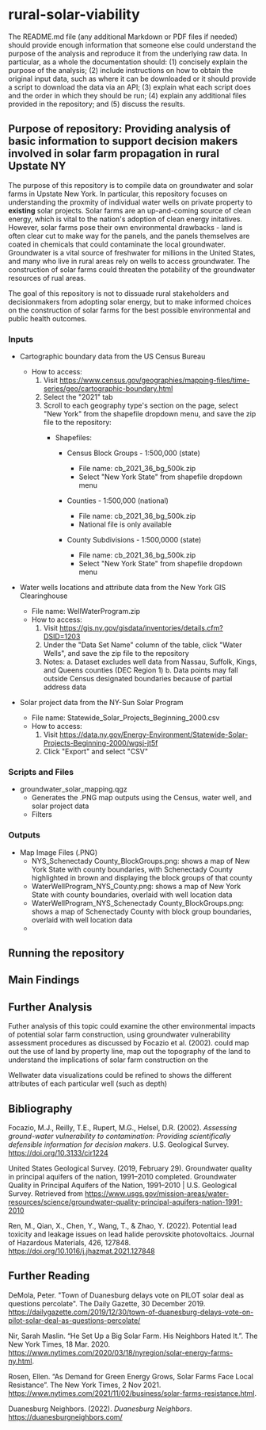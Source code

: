 # rural-solar-viability

The README.md file (any additional Markdown or PDF files if needed) should provide enough information that someone else could
understand the purpose of the analysis and reproduce it from the underlying raw data. In particular, as a whole the documentation should: 
(1)  concisely explain the purpose of the analysis; 
(2) include instructions on how to obtain the original input data, such as where it can be downloaded or it should provide a script to
 download the data via an API; 
(3) explain what each script does and the order in which they should be run; 
(4) explain any additional files provided in the repository; and 
(5) discuss the results.

## Purpose of repository: Providing analysis of basic information to support decision makers involved in solar farm propagation in rural Upstate NY

The purpose of this repository is to compile data on groundwater and solar farms in Upstate New York. In particular, this repository focuses on understanding the proxmity of individual water wells on private property to **existing** solar projects.
Solar farms are an up-and-coming source of clean energy, which is vital to the nation's adoption of clean energy initatives. However, solar farms pose their own environmental drawbacks - land is often clear cut to make way for the panels, and the panels themselves are coated in chemicals that could contaminate the local groundwater. 
Groundwater is a vital source of freshwater for millions in the United States, and many who live in rural areas rely on wells to access groundwater. The construction of solar farms could threaten the potability of the groundwater resources of rual areas.

The goal of this repository is not to dissuade rural stakeholders and decisionmakers from adopting solar energy, but to make informed choices on the construction of solar farms for the best possible environmental and public health outcomes.

### Inputs

- Cartographic boundary data from the US Census Bureau
    - How to access:
        1. Visit https://www.census.gov/geographies/mapping-files/time-series/geo/cartographic-boundary.html
        2. Select the "2021" tab
        3. Scroll to each geography type's section on the page, select "New York" from the shapefile dropdown menu, and save the zip file to the repository:
            - Shapefiles:
            
               - Census Block Groups - 1:500,000 (state)
                   - File name: cb_2021_36_bg_500k.zip
                   - Select "New York State" from shapefile dropdown menu 
               
               - Counties - 1:500,000 (national)
                   - File name: cb_2021_36_bg_500k.zip
                   - National file is only available
               
               - County Subdivisions - 1:500,0000 (state)
                   - File name: cb_2021_36_bg_500k.zip
                   - Select "New York State" from shapefile dropdown menu

- Water wells locations and attribute data from the New York GIS Clearinghouse
    - File name: WellWaterProgram.zip
    - How to access:
        1. Visit https://gis.ny.gov/gisdata/inventories/details.cfm?DSID=1203
        2. Under the "Data Set Name" column of the table, click "Water Wells", and save the zip file to the repository
        3. Notes: 
            a. Dataset excludes well data from Nassau, Suffolk, Kings, and Queens counties (DEC Region 1)
            b. Data points may fall outside Census designated boundaries because of partial address data

 - Solar project data from the NY-Sun Solar Program
    - File name: Statewide_Solar_Projects_Beginning_2000.csv
    - How to access: 
        1. Visit https://data.ny.gov/Energy-Environment/Statewide-Solar-Projects-Beginning-2000/wgsj-jt5f
        2. Click "Export" and select "CSV"

### Scripts and Files

- groundwater_solar_mapping.qgz
    - Generates the .PNG map outputs using the Census, water well, and solar project data
    - Filters
    
### Outputs

- Map Image Files (.PNG)
    - NYS_Schenectady County_BlockGroups.png: shows a map of New York State with county boundaries, with Schenectady County highlighted in brown and displaying the block groups of that county
    - WaterWellProgram_NYS_County.png: shows a map of New York State with county boundaries, overlaid with well location data
    - WaterWellProgram_NYS_Schenectady County_BlockGroups.png: shows a map of Schenectady County with block group boundaries, overlaid with well location data
    - 

## Running the repository






## Main Findings


## Further Analysis

Futher analysis of this topic could examine the other environmental impacts of potential solar farm construction, using groundwater vulnerability assessment procedures as discussed by Focazio et al. (2002).
could map out the use of land by property line, map out the topography of the land to understand the implications of solar farm construction on the 

Wellwater data visualizations could be refined to shows the different attributes of each particular well (such as depth)




## Bibliography

Focazio, M.J., Reilly, T.E., Rupert, M.G., Helsel, D.R. (2002). *Assessing ground-water vulnerability to contamination: Providing scientifically defensible information for decision makers*. U.S. Geological Survey. https://doi.org/10.3133/cir1224

United States Geological Survey. (2019, February 29). Groundwater quality in principal aquifers of the nation, 1991–2010 completed. Groundwater Quality in Principal Aquifers of the Nation, 1991–2010 | U.S. Geological Survey. Retrieved from https://www.usgs.gov/mission-areas/water-resources/science/groundwater-quality-principal-aquifers-nation-1991-2010 

Ren, M., Qian, X., Chen, Y., Wang, T., &amp; Zhao, Y. (2022). Potential lead toxicity and leakage issues on lead halide perovskite photovoltaics. Journal of Hazardous Materials, 426, 127848. https://doi.org/10.1016/j.jhazmat.2021.127848 


## Further Reading

DeMola, Peter. "Town of Duanesburg delays vote on PILOT solar deal as questions percolate". The Daily Gazette, 30 December 2019. https://dailygazette.com/2019/12/30/town-of-duanesburg-delays-vote-on-pilot-solar-deal-as-questions-percolate/

Nir, Sarah Maslin. “He Set Up a Big Solar Farm. His Neighbors Hated It.”. The New York Times, 18 Mar. 2020. https://www.nytimes.com/2020/03/18/nyregion/solar-energy-farms-ny.html. 

Rosen, Ellen. “As Demand for Green Energy Grows, Solar Farms Face Local Resistance”. The New York Times, 2 Nov 2021. https://www.nytimes.com/2021/11/02/business/solar-farms-resistance.html.

Duanesburg Neighbors. (2022). *Duanesburg Neighbors*. https://duanesburgneighbors.com/
